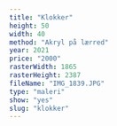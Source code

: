 ```yaml
---
title: "Klokker"
height: 50
width: 40
method: "Akryl på lærred"
year: 2021
price: "2000"
rasterWidth: 1865
rasterHeight: 2387
fileName: "IMG_1839.JPG"
type: "maleri"
show: "yes"
slug: "klokker"
---
```

